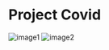 # Project Covid

![image1](https://github.com/InternityFoundation/OPTIMUM_1926/blob/master/Screenshot%20from%202020-04-12%2000-13-10.png)
![image2](https://github.com/InternityFoundation/OPTIMUM_1926/blob/master/Screenshot%20from%202020-04-12%2000-13-24.png)
